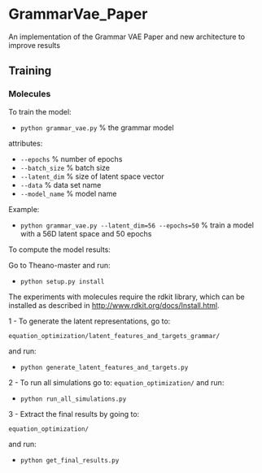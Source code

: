 # GrammarVae_Paper
An implementation of the Grammar VAE Paper and new architecture to improve results


## Training

### Molecules

To train the model:

* `python grammar_vae.py` % the grammar model

attributes:
* `--epochs` % number of epochs
* `--batch_size` % batch size
* `--latent_dim` % size of latent space vector
* `--data` % data set name
* `--model_name` % model name

Example:
* `python grammar_vae.py --latent_dim=56 --epochs=50` % train a model with a 56D latent space and 50 epochs


To compute the model results:

Go to Theano-master and run:
* `python setup.py install`

The experiments with molecules require the rdkit library, which can be installed as described in http://www.rdkit.org/docs/Install.html.

1 - To generate the latent representations, go to:

`equation_optimization/latent_features_and_targets_grammar/`

and run:
* `python generate_latent_features_and_targets.py`

2 - To run all simulations go to:
`equation_optimization/`
and run:
* `python run_all_simulations.py`

3 - Extract the final results by going to:

`equation_optimization/`

and run:
* `python get_final_results.py`
